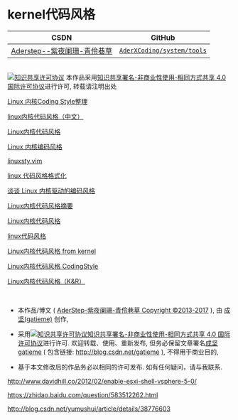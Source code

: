 kernel代码风格
=======

| CSDN | GitHub |
|:----:|:------:|
| [Aderstep--紫夜阑珊-青伶巷草](http://blog.csdn.net/gatieme) | [`AderXCoding/system/tools`](https://github.com/gatieme/AderXCoding/tree/master/system/tools) |



<br>
<a rel="license" href="http://creativecommons.org/licenses/by-nc-sa/4.0/"><img alt="知识共享许可协议" style="border-width:0" src="https://i.creativecommons.org/l/by-nc-sa/4.0/88x31.png" /></a>
本作品采用<a rel="license" href="http://creativecommons.org/licenses/by-nc-sa/4.0/">知识共享署名-非商业性使用-相同方式共享 4.0 国际许可协议</a>进行许可, 转载请注明出处
<br>


[Linux 内核Coding Style整理](http://www.cnblogs.com/wang_yb/p/3532349.html)

[linux内核代码风格（中文）](http://blog.csdn.net/chrisniu1984/article/details/6619723)


[Linux内核代码风格](http://blog.csdn.net/zqixiao_09/article/details/50178903)

[Linux 内核编码风格](http://www.cnblogs.com/baochuan/archive/2013/04/08/3006615.html)


[linuxsty.vim](https://github.com/vivien/vim-linux-coding-style)


[linux 代码风格格式化 ](http://blog.chinaunix.net/uid-20778440-id-1846267.html)


[谈谈 Linux 内核驱动的编码风格](http://www.codeceo.com/article/linux-coding-style.html)


[Linux内核代码风格摘要](http://blog.csdn.net/kernel_digger/article/details/7060272)

[Linux内核代码风格](http://blog.csdn.net/fybon/article/details/50057305)

[linux代码风格](http://blog.csdn.net/stuartguo/article/details/52065642)


[Linux内核代码风格 from kernel](http://blog.csdn.net/heanyu/article/details/6830261)


[Linux内核代码风格 CodingStyle](http://blog.csdn.net/jiang_dlut/article/details/8163731)

[Linux内核代码风格（K&R）](http://blog.csdn.net/u013014440/article/details/44337097)

<br>

*	本作品/博文 ( [AderStep-紫夜阑珊-青伶巷草 Copyright ©2013-2017](http://blog.csdn.net/gatieme) ), 由 [成坚(gatieme)](http://blog.csdn.net/gatieme) 创作, 

*	采用<a rel="license" href="http://creativecommons.org/licenses/by-nc-sa/4.0/"><img alt="知识共享许可协议" style="border-width:0" src="https://i.creativecommons.org/l/by-nc-sa/4.0/88x31.png" /></a><a rel="license" href="http://creativecommons.org/licenses/by-nc-sa/4.0/">知识共享署名-非商业性使用-相同方式共享 4.0 国际许可协议</a>进行许可. 欢迎转载、使用、重新发布, 但务必保留文章署名[成坚gatieme](http://blog.csdn.net/gatieme) ( 包含链接: http://blog.csdn.net/gatieme ), 不得用于商业目的, 

*	基于本文修改后的作品务必以相同的许可发布. 如有任何疑问，请与我联系.


http://www.davidhill.co/2012/02/enable-esxi-shell-vsphere-5-0/


https://zhidao.baidu.com/question/583512262.html

http://blog.csdn.net/yumushui/article/details/38776603
